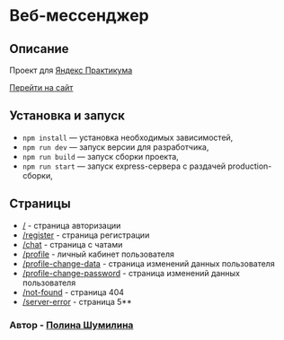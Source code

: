 # Веб-мессенджер

## Описание

Проект для [Яндекс Практикума](https://practicum.yandex.ru/)

[Перейти на сайт](https://lively-dieffenbachia-64cec5.netlify.app/)

## Установка и запуск

- `npm install` — установка необходимых зависимостей,
- `npm run dev` — запуск версии для разработчика,
- `npm run build` — запуск сборки проекта,
- `npm run start` — запуск express-сервера с раздачей production-сборки,

## Страницы

- [/](https://lively-dieffenbachia-64cec5.netlify.app/) - страница авторизации
- [/register](https://lively-dieffenbachia-64cec5.netlify.app/register) - страница регистрации
- [/chat](https://lively-dieffenbachia-64cec5.netlify.app/chat) - страница с чатами
- [/profile](https://lively-dieffenbachia-64cec5.netlify.app/profile) - личный кабинет пользователя
- [/profile-change-data](https://lively-dieffenbachia-64cec5.netlify.app/profile-change-data) - страница изменений данных пользователя
- [/profile-change-password](https://lively-dieffenbachia-64cec5.netlify.app/profile-change-password) - страница изменений данных пользователя
- [/not-found](https://lively-dieffenbachia-64cec5.netlify.app/not-found) - страница 404
- [/server-error](https://lively-dieffenbachia-64cec5.netlify.app/not-found) - страница 5\*\*

### Автор - [Полина Шумилина](https://t.me/shumpolinaa)
